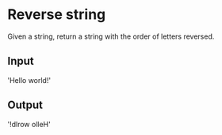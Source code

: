 # Reverse string

Given a string, return a string with the order of letters reversed.

## Input
'Hello world!'

## Output

'!dlrow olleH'